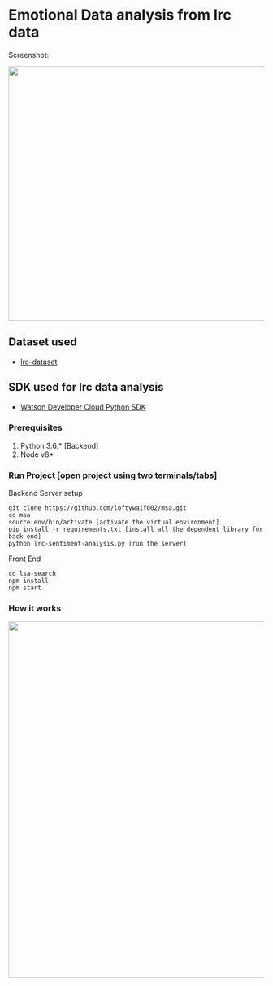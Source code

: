 # Emotional Data analysis from lrc data

Screenshot: <br />

<img src="https://cdn.pbrd.co/images/HS5oZd9.png" width=700 height=500>

## Dataset used

* [lrc-dataset](https://docs.google.com/spreadsheets/d/1qZ4DzdDQO8WjM5irCyhTuZ3RtoRQa80jJXQ_9WqpTfE/edit#gid=0)

## SDK used for lrc data analysis

* [Watson Developer Cloud Python SDK](https://github.com/watson-developer-cloud/python-sdk)

### Prerequisites

1. Python 3.6.* [Backend]
2. Node v8* 


### Run Project [open project using two terminals/tabs]

Backend Server setup
```
git clone https://github.com/loftywaif002/msa.git
cd msa
source env/bin/activate [activate the virtual environment]
pip install -r requirements.txt [install all the dependent library for back end]
python lrc-sentiment-analysis.py [run the server]
```

Front End

```
cd lsa-search
npm install
npm start
```

### How it works

<img src="https://cdn.pbrd.co/images/HS5wzR0.png" width=800 height=700>